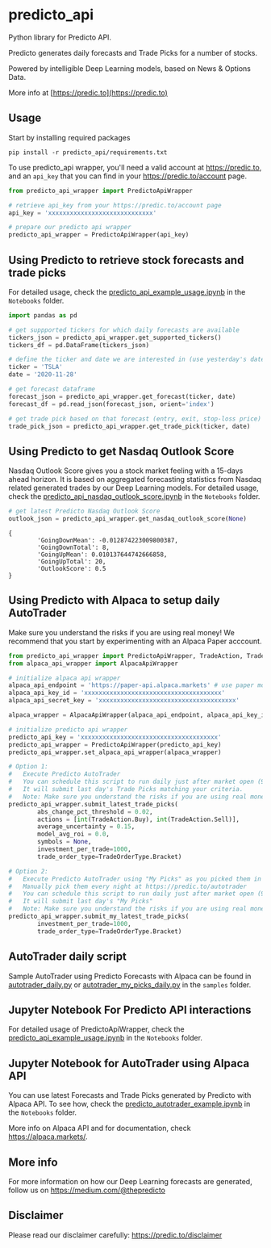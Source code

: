 # predicto_api
Python library for Predicto API.

Predicto generates daily forecasts and Trade Picks for a number of stocks.

Powered by intelligible Deep Learning models, based on News & Options Data.

More info at [https://predic.to](https://predic.to)

## Usage

Start by installing required packages

```
pip install -r predicto_api/requirements.txt
```

To use predicto_api wrapper, you'll need a valid account at https://predic.to, and an `api_key` that you can find in your https://predic.to/account page.

```python
from predicto_api_wrapper import PredictoApiWrapper

# retrieve api_key from your https://predic.to/account page
api_key = 'xxxxxxxxxxxxxxxxxxxxxxxxxxxxx'

# prepare our predicto api wrapper
predicto_api_wrapper = PredictoApiWrapper(api_key)
```

## Using Predicto to retrieve stock forecasts and trade picks
For detailed usage, check the [predicto_api_example_usage.ipynb](Notebooks/predicto_api_example_usage.ipynb) in the `Notebooks` folder.

```python
import pandas as pd

# get suppported tickers for which daily forecasts are available
tickers_json = predicto_api_wrapper.get_supported_tickers()
tickers_df = pd.DataFrame(tickers_json)

# define the ticker and date we are interested in (use yesterday's date to get latest)
ticker = 'TSLA'
date = '2020-11-28'

# get forecast dataframe
forecast_json = predicto_api_wrapper.get_forecast(ticker, date)
forecast_df = pd.read_json(forecast_json, orient='index')

# get trade pick based on that forecast (entry, exit, stop-loss price)
trade_pick_json = predicto_api_wrapper.get_trade_pick(ticker, date)
```

## Using Predicto to get Nasdaq Outlook Score
Nasdaq Outlook Score gives you a stock market feeling with a 15-days ahead horizon.
It is based on aggregated forecasting statistics from Nasdaq related generated trades by our Deep Learning models.
For detailed usage, check the [predicto_api_nasdaq_outlook_score.ipynb](Notebooks/predicto_api_nasdaq_outlook_score.ipynb) in the `Notebooks` folder.

```python
# get latest Predicto Nasdaq Outlook Score
outlook_json = predicto_api_wrapper.get_nasdaq_outlook_score(None)
```

```
{
        'GoingDownMean': -0.012874223009800387,
        'GoingDownTotal': 8,
        'GoingUpMean': 0.010137644742666858,
        'GoingUpTotal': 20,
        'OutlookScore': 0.5
}
```

## Using Predicto with Alpaca to setup daily AutoTrader
Make sure you understand the risks if you are using real money!
We recommend that you start by experimenting with an Alpaca Paper acccount.

```python
from predicto_api_wrapper import PredictoApiWrapper, TradeAction, TradeOrderType
from alpaca_api_wrapper import AlpacaApiWrapper

# initialize alpaca api wrapper
alpaca_api_endpoint = 'https://paper-api.alpaca.markets' # use paper money endpoint for now (test env)
alpaca_api_key_id = 'xxxxxxxxxxxxxxxxxxxxxxxxxxxxxxxxxxxxxx'
alpaca_api_secret_key = 'xxxxxxxxxxxxxxxxxxxxxxxxxxxxxxxxxxxxxx'

alpaca_wrapper = AlpacaApiWrapper(alpaca_api_endpoint, alpaca_api_key_id, alpaca_api_secret_key)

# initialize predicto api wrapper
predicto_api_key = 'xxxxxxxxxxxxxxxxxxxxxxxxxxxxxxxxxxxxxx'
predicto_api_wrapper = PredictoApiWrapper(predicto_api_key)
predicto_api_wrapper.set_alpaca_api_wrapper(alpaca_wrapper)

# Option 1:
#   Execute Predicto AutoTrader
#   You can schedule this script to run daily just after market open (9.31am E.T.).
#   It will submit last day's Trade Picks matching your criteria.
#   Note: Make sure you understand the risks if you are using real money!
predicto_api_wrapper.submit_latest_trade_picks(
        abs_change_pct_threshold = 0.02,
        actions = [int(TradeAction.Buy), int(TradeAction.Sell)],
        average_uncertainty = 0.15,
        model_avg_roi = 0.0,
        symbols = None,
        investment_per_trade=1000,
        trade_order_type=TradeOrderType.Bracket)

# Option 2:
#   Execute Predicto AutoTrader using "My Picks" as you picked them in Predicto website!
#   Manually pick them every night at https://predic.to/autotrader
#   You can schedule this script to run daily just after market open (9.31am E.T.)
#   It will submit last day's "My Picks"
#   Note: Make sure you understand the risks if you are using real money!
predicto_api_wrapper.submit_my_latest_trade_picks(
        investment_per_trade=1000,
        trade_order_type=TradeOrderType.Bracket)
```

## AutoTrader daily script

Sample AutoTrader using Predicto Forecasts with Alpaca can be found in [autotrader_daily.py](samples/autotrader_daily.py) or [autotrader_my_picks_daily.py](samples/autotrader_my_picks_daily.py) in the `samples` folder.

## Jupyter Notebook For Predicto API interactions

For detailed usage of PredictoApiWrapper, check the [predicto_api_example_usage.ipynb](Notebooks/predicto_api_example_usage.ipynb) in the `Notebooks` folder.

## Jupyter Notebook for AutoTrader using Alpaca API

You can use latest Forecasts and Trade Picks generated by Predicto with Alpaca API. To see how, check the [predicto_autotrader_example.ipynb](Notebooks/predicto_autotrader_example.ipynb) in the `Notebooks` folder.

More info on Alpaca API and for documentation, check https://alpaca.markets/.

## More info

For more information on how our Deep Learning forecasts are generated, follow us on https://medium.com/@thepredicto

## Disclaimer

Please read our disclaimer carefully: https://predic.to/disclaimer
